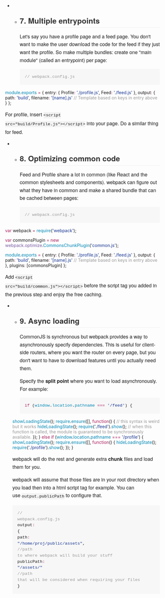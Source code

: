 * * <h2 style="box-sizing: border-box; margin-top: 1em; margin-bottom: 16px; line-height: 1.225; font-size: 1.75em; position: relative; padding-bottom: 0.3em; border-bottom-width: 1px; border-bottom-style: solid; border-bottom-color: rgb(238, 238, 238); color: rgb(51, 51, 51); font-family: 'Helvetica Neue', Helvetica, 'Segoe UI', Arial, freesans, sans-serif;">7. Multiple entrypoints</h2><p style="box-sizing: border-box; margin-bottom: 16px; font-family: 'Helvetica Neue', Helvetica, 'Segoe UI', Arial, freesans, sans-serif; font-size: 16px; line-height: 25.6000003814697px;">Let's say you have a profile page and a feed page. You don't want to make the user download the code for the feed if they just want the profile. So make multiple bundles: create one "main module" (called an entrypoint) per page:</p><div class="highlight highlight-js" style="box-sizing: border-box; margin-bottom: 16px; font-family: 'Helvetica Neue', Helvetica, 'Segoe UI', Arial, freesans, sans-serif; font-size: 16px; line-height: 25.6000003814697px;"><pre style="box-sizing: border-box; overflow: auto; font-family: Consolas, 'Liberation Mono', Menlo, Courier, monospace; font-size: 13.6000003814697px; margin-bottom: 0px; font-stretch: normal; line-height: 1.45; padding: 16px; border-radius: 3px; word-wrap: normal; word-break: normal; background-color: rgb(247, 247, 247);"><span class="pl-c" style="box-sizing: border-box; color: rgb(150, 152, 150);">// webpack.config.js</span>
<span class="pl-c1" style="box-sizing: border-box; color: rgb(0, 134, 179);">module</span>.<span class="pl-c1" style="box-sizing: border-box; color: rgb(0, 134, 179);">exports</span> <span class="pl-k" style="box-sizing: border-box; color: rgb(167, 29, 93);">=</span> {
  entry<span class="pl-k" style="box-sizing: border-box; color: rgb(167, 29, 93);">:</span> {
    Profile<span class="pl-k" style="box-sizing: border-box; color: rgb(167, 29, 93);">:</span> <span class="pl-s" style="box-sizing: border-box; color: rgb(24, 54, 145);"><span class="pl-pds" style="box-sizing: border-box;">'</span>./profile.js<span class="pl-pds" style="box-sizing: border-box;">'</span></span>,
    Feed<span class="pl-k" style="box-sizing: border-box; color: rgb(167, 29, 93);">:</span> <span class="pl-s" style="box-sizing: border-box; color: rgb(24, 54, 145);"><span class="pl-pds" style="box-sizing: border-box;">'</span>./feed.js<span class="pl-pds" style="box-sizing: border-box;">'</span></span>
  },
  output<span class="pl-k" style="box-sizing: border-box; color: rgb(167, 29, 93);">:</span> {
    path<span class="pl-k" style="box-sizing: border-box; color: rgb(167, 29, 93);">:</span> <span class="pl-s" style="box-sizing: border-box; color: rgb(24, 54, 145);"><span class="pl-pds" style="box-sizing: border-box;">'</span>build<span class="pl-pds" style="box-sizing: border-box;">'</span></span>,
    filename<span class="pl-k" style="box-sizing: border-box; color: rgb(167, 29, 93);">:</span> <span class="pl-s" style="box-sizing: border-box; color: rgb(24, 54, 145);"><span class="pl-pds" style="box-sizing: border-box;">'</span>[name].js<span class="pl-pds" style="box-sizing: border-box;">'</span></span> <span class="pl-c" style="box-sizing: border-box; color: rgb(150, 152, 150);">// Template based on keys in entry above</span>
  }
};</pre></div><p style="box-sizing: border-box; margin-bottom: 16px; font-family: 'Helvetica Neue', Helvetica, 'Segoe UI', Arial, freesans, sans-serif; font-size: 16px; line-height: 25.6000003814697px;">For profile, insert&nbsp;<code style="box-sizing: border-box; font-family: Consolas, 'Liberation Mono', Menlo, Courier, monospace; font-size: 13.6000003814697px; padding: 0.2em 0px; margin: 0px; background-color: rgba(0, 0, 0, 0.0392157);">&lt;script src="build/Profile.js"&gt;&lt;/script&gt;</code>&nbsp;into your page. Do a similar thing for feed.</p>
* * <h2 style="box-sizing: border-box; margin-top: 1em; margin-bottom: 16px; line-height: 1.225; font-size: 1.75em; position: relative; padding-bottom: 0.3em; border-bottom-width: 1px; border-bottom-style: solid; border-bottom-color: rgb(238, 238, 238); color: rgb(51, 51, 51); font-family: 'Helvetica Neue', Helvetica, 'Segoe UI', Arial, freesans, sans-serif;">8. Optimizing common code</h2><p style="box-sizing: border-box; margin-bottom: 16px; font-family: 'Helvetica Neue', Helvetica, 'Segoe UI', Arial, freesans, sans-serif; font-size: 16px; line-height: 25.6000003814697px;">Feed and Profile share a lot in common (like React and the common stylesheets and components). webpack can figure out what they have in common and make a shared bundle that can be cached between pages:</p><div class="highlight highlight-js" style="box-sizing: border-box; margin-bottom: 16px; font-family: 'Helvetica Neue', Helvetica, 'Segoe UI', Arial, freesans, sans-serif; font-size: 16px; line-height: 25.6000003814697px;"><pre style="box-sizing: border-box; overflow: auto; font-family: Consolas, 'Liberation Mono', Menlo, Courier, monospace; font-size: 13.6000003814697px; margin-bottom: 0px; font-stretch: normal; line-height: 1.45; padding: 16px; border-radius: 3px; word-wrap: normal; word-break: normal; background-color: rgb(247, 247, 247);"><span class="pl-c" style="box-sizing: border-box; color: rgb(150, 152, 150);">// webpack.config.js</span>

<span class="pl-k" style="box-sizing: border-box; color: rgb(167, 29, 93);">var</span> webpack <span class="pl-k" style="box-sizing: border-box; color: rgb(167, 29, 93);">=</span> <span class="pl-c1" style="box-sizing: border-box; color: rgb(0, 134, 179);">require</span>(<span class="pl-s" style="box-sizing: border-box; color: rgb(24, 54, 145);"><span class="pl-pds" style="box-sizing: border-box;">'</span>webpack<span class="pl-pds" style="box-sizing: border-box;">'</span></span>);

<span class="pl-k" style="box-sizing: border-box; color: rgb(167, 29, 93);">var</span> commonsPlugin <span class="pl-k" style="box-sizing: border-box; color: rgb(167, 29, 93);">=</span>
  <span class="pl-k" style="box-sizing: border-box; color: rgb(167, 29, 93);">new</span> <span class="pl-en" style="box-sizing: border-box; color: rgb(121, 93, 163);">webpack.optimize</span>.<span class="pl-c1" style="box-sizing: border-box; color: rgb(0, 134, 179);">CommonsChunkPlugin</span>(<span class="pl-s" style="box-sizing: border-box; color: rgb(24, 54, 145);"><span class="pl-pds" style="box-sizing: border-box;">'</span>common.js<span class="pl-pds" style="box-sizing: border-box;">'</span></span>);

<span class="pl-c1" style="box-sizing: border-box; color: rgb(0, 134, 179);">module</span>.<span class="pl-c1" style="box-sizing: border-box; color: rgb(0, 134, 179);">exports</span> <span class="pl-k" style="box-sizing: border-box; color: rgb(167, 29, 93);">=</span> {
  entry<span class="pl-k" style="box-sizing: border-box; color: rgb(167, 29, 93);">:</span> {
    Profile<span class="pl-k" style="box-sizing: border-box; color: rgb(167, 29, 93);">:</span> <span class="pl-s" style="box-sizing: border-box; color: rgb(24, 54, 145);"><span class="pl-pds" style="box-sizing: border-box;">'</span>./profile.js<span class="pl-pds" style="box-sizing: border-box;">'</span></span>,
    Feed<span class="pl-k" style="box-sizing: border-box; color: rgb(167, 29, 93);">:</span> <span class="pl-s" style="box-sizing: border-box; color: rgb(24, 54, 145);"><span class="pl-pds" style="box-sizing: border-box;">'</span>./feed.js<span class="pl-pds" style="box-sizing: border-box;">'</span></span>
  },
  output<span class="pl-k" style="box-sizing: border-box; color: rgb(167, 29, 93);">:</span> {
    path<span class="pl-k" style="box-sizing: border-box; color: rgb(167, 29, 93);">:</span> <span class="pl-s" style="box-sizing: border-box; color: rgb(24, 54, 145);"><span class="pl-pds" style="box-sizing: border-box;">'</span>build<span class="pl-pds" style="box-sizing: border-box;">'</span></span>,
    filename<span class="pl-k" style="box-sizing: border-box; color: rgb(167, 29, 93);">:</span> <span class="pl-s" style="box-sizing: border-box; color: rgb(24, 54, 145);"><span class="pl-pds" style="box-sizing: border-box;">'</span>[name].js<span class="pl-pds" style="box-sizing: border-box;">'</span></span> <span class="pl-c" style="box-sizing: border-box; color: rgb(150, 152, 150);">// Template based on keys in entry above</span>
  },
  plugins<span class="pl-k" style="box-sizing: border-box; color: rgb(167, 29, 93);">:</span> [commonsPlugin]
};</pre></div><p style="box-sizing: border-box; margin-bottom: 16px; font-family: 'Helvetica Neue', Helvetica, 'Segoe UI', Arial, freesans, sans-serif; font-size: 16px; line-height: 25.6000003814697px;">Add&nbsp;<code style="box-sizing: border-box; font-family: Consolas, 'Liberation Mono', Menlo, Courier, monospace; font-size: 13.6000003814697px; padding: 0.2em 0px; margin: 0px; background-color: rgba(0, 0, 0, 0.0392157);">&lt;script src="build/common.js"&gt;&lt;/script&gt;</code>&nbsp;before the script tag you added in the previous step and enjoy the free caching.</p>
* * <h2 style="box-sizing: border-box; margin-top: 1em; margin-bottom: 16px; line-height: 1.225; font-size: 1.75em; position: relative; padding-bottom: 0.3em; border-bottom-width: 1px; border-bottom-style: solid; border-bottom-color: rgb(238, 238, 238); color: rgb(51, 51, 51); font-family: 'Helvetica Neue', Helvetica, 'Segoe UI', Arial, freesans, sans-serif;">9. Async loading</h2><p style="box-sizing: border-box; margin-bottom: 16px; font-family: 'Helvetica Neue', Helvetica, 'Segoe UI', Arial, freesans, sans-serif; font-size: 16px; line-height: 25.6000003814697px;">CommonJS is synchronous but webpack provides a way to asynchronously specify dependencies. This is useful for client-side routers, where you want the router on every page, but you don't want to have to download features until you actually need them.</p><p style="box-sizing: border-box; margin-bottom: 16px; font-family: 'Helvetica Neue', Helvetica, 'Segoe UI', Arial, freesans, sans-serif; font-size: 16px; line-height: 25.6000003814697px;">Specify the&nbsp;<strong style="box-sizing: border-box;">split point</strong>&nbsp;where you want to load asynchronously. For example:</p><div class="highlight highlight-js" style="box-sizing: border-box; margin-bottom: 16px; font-family: 'Helvetica Neue', Helvetica, 'Segoe UI', Arial, freesans, sans-serif; font-size: 16px; line-height: 25.6000003814697px;"><pre style="box-sizing: border-box; overflow: auto; font-family: Consolas, 'Liberation Mono', Menlo, Courier, monospace; font-size: 13.6000003814697px; margin-bottom: 0px; font-stretch: normal; line-height: 1.45; padding: 16px; border-radius: 3px; word-wrap: normal; word-break: normal; background-color: rgb(247, 247, 247);"><span class="pl-k" style="box-sizing: border-box; color: rgb(167, 29, 93);">if</span> (<span class="pl-c1" style="box-sizing: border-box; color: rgb(0, 134, 179);">window</span>.<span class="pl-c1" style="box-sizing: border-box; color: rgb(0, 134, 179);">location</span>.<span class="pl-c1" style="box-sizing: border-box; color: rgb(0, 134, 179);">pathname</span> <span class="pl-k" style="box-sizing: border-box; color: rgb(167, 29, 93);">===</span> <span class="pl-s" style="box-sizing: border-box; color: rgb(24, 54, 145);"><span class="pl-pds" style="box-sizing: border-box;">'</span>/feed<span class="pl-pds" style="box-sizing: border-box;">'</span></span>) {
  <span class="pl-c1" style="box-sizing: border-box; color: rgb(0, 134, 179);">showLoadingState</span>();
  <span class="pl-c1" style="box-sizing: border-box; color: rgb(0, 134, 179);">require</span>.<span class="pl-c1" style="box-sizing: border-box; color: rgb(0, 134, 179);">ensure</span>([], <span class="pl-k" style="box-sizing: border-box; color: rgb(167, 29, 93);">function</span>() { <span class="pl-c" style="box-sizing: border-box; color: rgb(150, 152, 150);">// this syntax is weird but it works</span>
    <span class="pl-c1" style="box-sizing: border-box; color: rgb(0, 134, 179);">hideLoadingState</span>();
    <span class="pl-c1" style="box-sizing: border-box; color: rgb(0, 134, 179);">require</span>(<span class="pl-s" style="box-sizing: border-box; color: rgb(24, 54, 145);"><span class="pl-pds" style="box-sizing: border-box;">'</span>./feed<span class="pl-pds" style="box-sizing: border-box;">'</span></span>).<span class="pl-c1" style="box-sizing: border-box; color: rgb(0, 134, 179);">show</span>(); <span class="pl-c" style="box-sizing: border-box; color: rgb(150, 152, 150);">// when this function is called, the module is guaranteed to be synchronously available.</span>
  });
} <span class="pl-k" style="box-sizing: border-box; color: rgb(167, 29, 93);">else</span> <span class="pl-k" style="box-sizing: border-box; color: rgb(167, 29, 93);">if</span> (<span class="pl-c1" style="box-sizing: border-box; color: rgb(0, 134, 179);">window</span>.<span class="pl-c1" style="box-sizing: border-box; color: rgb(0, 134, 179);">location</span>.<span class="pl-c1" style="box-sizing: border-box; color: rgb(0, 134, 179);">pathname</span> <span class="pl-k" style="box-sizing: border-box; color: rgb(167, 29, 93);">===</span> <span class="pl-s" style="box-sizing: border-box; color: rgb(24, 54, 145);"><span class="pl-pds" style="box-sizing: border-box;">'</span>/profile<span class="pl-pds" style="box-sizing: border-box;">'</span></span>) {
  <span class="pl-c1" style="box-sizing: border-box; color: rgb(0, 134, 179);">showLoadingState</span>();
  <span class="pl-c1" style="box-sizing: border-box; color: rgb(0, 134, 179);">require</span>.<span class="pl-c1" style="box-sizing: border-box; color: rgb(0, 134, 179);">ensure</span>([], <span class="pl-k" style="box-sizing: border-box; color: rgb(167, 29, 93);">function</span>() {
    <span class="pl-c1" style="box-sizing: border-box; color: rgb(0, 134, 179);">hideLoadingState</span>();
    <span class="pl-c1" style="box-sizing: border-box; color: rgb(0, 134, 179);">require</span>(<span class="pl-s" style="box-sizing: border-box; color: rgb(24, 54, 145);"><span class="pl-pds" style="box-sizing: border-box;">'</span>./profile<span class="pl-pds" style="box-sizing: border-box;">'</span></span>).<span class="pl-c1" style="box-sizing: border-box; color: rgb(0, 134, 179);">show</span>();
  });
}</pre></div><p style="box-sizing: border-box; margin-bottom: 16px; font-family: 'Helvetica Neue', Helvetica, 'Segoe UI', Arial, freesans, sans-serif; font-size: 16px; line-height: 25.6000003814697px;">webpack will do the rest and generate extra&nbsp;<strong style="box-sizing: border-box;">chunk</strong>&nbsp;files and load them for you.</p><p style="box-sizing: border-box; margin-bottom: 16px; font-family: 'Helvetica Neue', Helvetica, 'Segoe UI', Arial, freesans, sans-serif; font-size: 16px; line-height: 25.6000003814697px;">webpack will assume that those files are in your root directory when you load then into a html script tag for example. You can use&nbsp;<code style="box-sizing: border-box; font-family: Consolas, 'Liberation Mono', Menlo, Courier, monospace; font-size: 13.6000003814697px; padding: 0.2em 0px; margin: 0px; background-color: rgba(0, 0, 0, 0.0392157);">output.publicPath</code>&nbsp;to configure that.</p><div class="highlight highlight-js" style="box-sizing: border-box; margin-bottom: 16px; font-family: 'Helvetica Neue', Helvetica, 'Segoe UI', Arial, freesans, sans-serif; font-size: 16px; line-height: 25.6000003814697px;"><pre style="box-sizing: border-box; overflow: auto; font-family: Consolas, 'Liberation Mono', Menlo, Courier, monospace; font-size: 13.6000003814697px; margin-bottom: 0px; font-stretch: normal; line-height: 1.45; padding: 16px; border-radius: 3px; word-wrap: normal; word-break: normal; background-color: rgb(247, 247, 247);"><span class="pl-c" style="box-sizing: border-box; color: rgb(150, 152, 150);">// webpack.config.js</span>
output<span class="pl-k" style="box-sizing: border-box; color: rgb(167, 29, 93);">:</span> {
    path<span class="pl-k" style="box-sizing: border-box; color: rgb(167, 29, 93);">:</span> <span class="pl-s" style="box-sizing: border-box; color: rgb(24, 54, 145);"><span class="pl-pds" style="box-sizing: border-box;">"</span>/home/proj/public/assets<span class="pl-pds" style="box-sizing: border-box;">"</span></span>, <span class="pl-c" style="box-sizing: border-box; color: rgb(150, 152, 150);">//path to where webpack will build your stuff</span>
    publicPath<span class="pl-k" style="box-sizing: border-box; color: rgb(167, 29, 93);">:</span> <span class="pl-s" style="box-sizing: border-box; color: rgb(24, 54, 145);"><span class="pl-pds" style="box-sizing: border-box;">"</span>/assets/<span class="pl-pds" style="box-sizing: border-box;">"</span></span> <span class="pl-c" style="box-sizing: border-box; color: rgb(150, 152, 150);">//path that will be considered when requiring your files</span>
}</pre></div>
